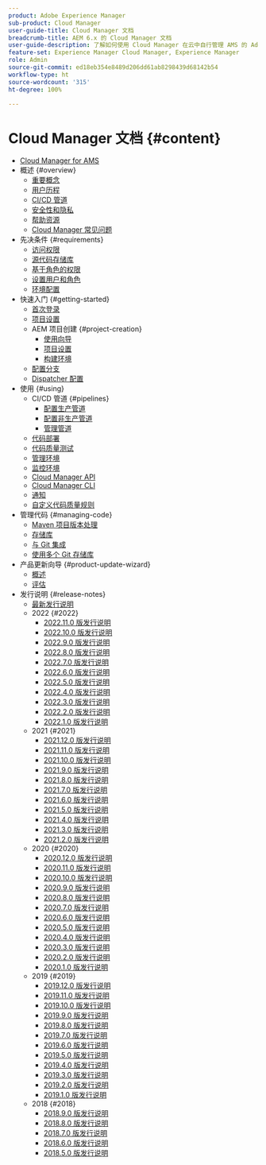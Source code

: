 ```yaml
---
product: Adobe Experience Manager
sub-product: Cloud Manager
user-guide-title: Cloud Manager 文档
breadcrumb-title: AEM 6.x 的 Cloud Manager 文档
user-guide-description: 了解如何使用 Cloud Manager 在云中自行管理 AMS 的 Adobe Experience Manager。
feature-set: Experience Manager Cloud Manager, Experience Manager
role: Admin
source-git-commit: ed18eb354e8489d206dd61ab8298439d68142b54
workflow-type: ht
source-wordcount: '315'
ht-degree: 100%

---
```



# Cloud Manager 文档 {#content}

+ [Cloud Manager for AMS](introduction.md)
+ 概述 {#overview}
   + [重要概念](overview/key-concepts.md)
   + [用户历程](overview/user-journey.md)
   + [CI/CD 管道](overview/ci-cd-pipelines.md)
   + [安全性和隐私](overview/security-and-privacy.md)
   + [帮助资源](overview/help-resources.md)
   + [Cloud Manager 常见问题](overview/faqs.md)
+ 先决条件 {#requirements}
   + [访问权限](requirements/access-rights.md)
   + [源代码存储库](requirements/source-code-repository.md)
   + [基于角色的权限](requirements/role-based-permissions.md)
   + [设置用户和角色](requirements/users-and-roles.md)
   + [环境配置](requirements/environment-provisioning.md)
+ 快速入门 {#getting-started}
   + [首次登录](getting-started/first-time-login.md)
   + [项目设置](getting-started/program-setup.md)
   + AEM 项目创建 {#project-creation}
      + [使用向导](getting-started/using-the-wizard.md)
      + [项目设置](getting-started/project-setup.md)
      + [构建环境](getting-started/build-environment.md)
   + [配置分支](getting-started/configuring-branches.md)
   + [Dispatcher 配置](getting-started/dispatcher-configurations.md)
+ 使用 {#using}
   + CI/CD 管道 {#pipelines}
      + [配置生产管道](using/production-pipelines.md)
      + [配置非生产管道](using/non-production-pipelines.md)
      + [管理管道](using/managing-pipelines.md)
   + [代码部署](using/code-deployment.md)
   + [代码质量测试](using/code-quality-testing.md)
   + [管理环境](using/managing-environments.md)
   + [监控环境](using/monitoring-environments.md)
   + [Cloud Manager API](https://developer.adobe.com/experience-cloud/cloud-manager/reference/api/)
   + [Cloud Manager CLI](https://github.com/adobe/aio-cli-plugin-cloudmanager/blob/main/README.md)
   + [通知](using/notifications.md)
   + [自定义代码质量规则](using/custom-code-quality-rules.md)
+ 管理代码 {#managing-code}
   + [Maven 项目版本处理](managing-code/maven-project-version.md)
   + [存储库](managing-code/repositories.md)
   + [与 Git 集成](managing-code/git-integration.md)
   + [使用多个 Git 存储库](managing-code/multiple-git-repos.md)
+ 产品更新向导 {#product-update-wizard}
   + [概述](product-update-wizard/overview.md)
   + [评估](product-update-wizard/evaluation.md)
+ 发行说明 {#release-notes}
   + [最新发行说明](release-notes/current.md)
   + 2022 {#2022}
      + [2022.11.0 版发行说明](release-notes/2022/2022-11-0.md)
      + [2022.10.0 版发行说明](release-notes/2022/2022-10-0.md)
      + [2022.9.0 版发行说明](release-notes/2022/2022-9-0.md)
      + [2022.8.0 版发行说明](release-notes/2022/2022-8-0.md)
      + [2022.7.0 版发行说明](release-notes/2022/2022-7-0.md)
      + [2022.6.0 版发行说明](release-notes/2022/2022-6-0.md)
      + [2022.5.0 版发行说明](release-notes/2022/2022-5-0.md)
      + [2022.4.0 版发行说明](release-notes/2022/2022-4-0.md)
      + [2022.3.0 版发行说明](release-notes/2022/2022-3-0.md)
      + [2022.2.0 版发行说明](release-notes/2022/2022-2-0.md)
      + [2022.1.0 版发行说明](release-notes/2022/2022-1-0.md)
   + 2021 {#2021}
      + [2021.12.0 版发行说明](release-notes/2021/2021-12-0.md)
      + [2021.11.0 版发行说明](release-notes/2021/2021-11-0.md)
      + [2021.10.0 版发行说明](release-notes/2021/2021-10-0.md)
      + [2021.9.0 版发行说明](release-notes/2021/2021-9-0.md)
      + [2021.8.0 版发行说明](release-notes/2021/2021-8-0.md)
      + [2021.7.0 版发行说明](release-notes/2021/2021-7-0.md)
      + [2021.6.0 版发行说明](release-notes/2021/2021-6-0.md)
      + [2021.5.0 版发行说明](release-notes/2021/2021-5-0.md)
      + [2021.4.0 版发行说明](release-notes/2021/2021-4-0.md)
      + [2021.3.0 版发行说明](release-notes/2021/2021-3-0.md)
      + [2021.2.0 版发行说明](release-notes/2021/2021-2-0.md)
   + 2020 {#2020}
      + [2020.12.0 版发行说明](release-notes/2020/2020-12-0.md)
      + [2020.11.0 版发行说明](release-notes/2020/2020-11-0.md)
      + [2020.10.0 版发行说明](release-notes/2020/2020-10-0.md)
      + [2020.9.0 版发行说明](release-notes/2020/2020-9-0.md)
      + [2020.8.0 版发行说明](release-notes/2020/2020-8-0.md)
      + [2020.7.0 版发行说明](release-notes/2020/2020-7-0.md)
      + [2020.6.0 版发行说明](release-notes/2020/2020-6-0.md)
      + [2020.5.0 版发行说明](release-notes/2020/2020-5-0.md)
      + [2020.4.0 版发行说明](release-notes/2020/2020-4-0.md)
      + [2020.3.0 版发行说明](release-notes/2020/2020-3-0.md)
      + [2020.2.0 版发行说明](release-notes/2020/2020-2-0.md)
      + [2020.1.0 版发行说明](release-notes/2020/2020-1-0.md)
   + 2019 {#2019}
      + [2019.12.0 版发行说明](release-notes/2019/2019-12-0.md)
      + [2019.11.0 版发行说明](release-notes/2019/2019-11-0.md)
      + [2019.10.0 版发行说明](release-notes/2019/2019-10-0.md)
      + [2019.9.0 版发行说明](release-notes/2019/2019-9-0.md)
      + [2019.8.0 版发行说明](release-notes/2019/2019-8-0.md)
      + [2019.7.0 版发行说明](release-notes/2019/2019-7-0.md)
      + [2019.6.0 版发行说明](release-notes/2019/2019-6-0.md)
      + [2019.5.0 版发行说明](release-notes/2019/2019-5-0.md)
      + [2019.4.0 版发行说明](release-notes/2019/2019-4-0.md)
      + [2019.3.0 版发行说明](release-notes/2019/2019-3-0.md)
      + [2019.2.0 版发行说明](release-notes/2019/2019-2-0.md)
      + [2019.1.0 版发行说明](release-notes/2019/2019-1-0.md)
   + 2018 {#2018}
      + [2018.9.0 版发行说明](release-notes/2018/2018-9-0.md)
      + [2018.8.0 版发行说明](release-notes/2018/2018-8-0.md)
      + [2018.7.0 版发行说明](release-notes/2018/2018-7-0.md)
      + [2018.6.0 版发行说明](release-notes/2018/2018-6-0.md)
      + [2018.5.0 版发行说明](release-notes/2018/2018-5-0.md)
